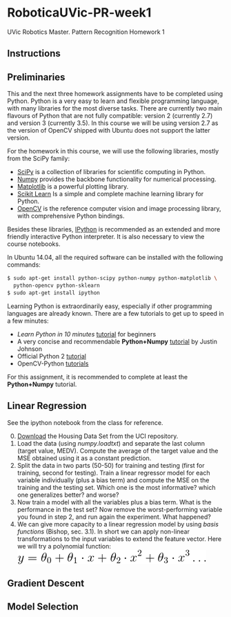 # RoboticaUVic-PR-week1
UVic Robotics Master. Pattern Recognition Homework 1

## Instructions



## Preliminaries

This and the next three homework assignments have to be completed
using Python. Python is a very easy to learn and flexible programming
language, with many libraries for the most diverse tasks. There are
currently two main flavours of Python that are not fully compatible:
version 2 (currently 2.7) and version 3 (currently 3.5). In this
course we will be using version 2.7 as the version of OpenCV shipped
with Ubuntu does not support the latter version.

For the homework in this course, we will use the following libraries, mostly from the SciPy family:
- [SciPy](http://www.scipy.org/) is a collection of libraries for scientific computing in Python.
- [Numpy](http://www.numpy.org/) provides the backbone functionality for numerical processing.
- [Matplotlib](http://matplotlib.org/) is a powerful plotting library.
- [Scikit Learn](http://scikit-learn.org/stable/) Is a simple and complete machine learning library for Python.
- [OpenCV](http://opencv.org/) is the reference computer vision and image processing library, with comprehensive Python bindings.

Besides these libraries, [IPython](http://ipython.org/) is recommended as an extended and more friendly interactive Python interpreter. It is also necessary to view the course notebooks.

In Ubuntu 14.04, all the required software can be installed with the following commands:

```bash
$ sudo apt-get install python-scipy python-numpy python-matplotlib \
  python-opencv python-sklearn
$ sudo apt-get install ipython
```

Learning Python is extraordinarily easy, especially if other
programming languages are already known. There are a few tutorials to
get up to speed in a few minutes:
- *Learn Python in 10 minutes* [tutorial](http://www.stavros.io/tutorials/python/) for beginners
- A very concise and recommendable **Python+Numpy** [tutorial](https://cs231n.github.io/python-numpy-tutorial/) by Justin Johnson
- Official Python 2 [tutorial](https://docs.python.org/2/tutorial/)
- OpenCV-Python [tutorials](https://opencv-python-tutroals.readthedocs.org/en/latest/py_tutorials/py_tutorials.html)

For this assignment, it is recommended to complete at least the **Python+Numpy** tutorial.

## Linear Regression 

See the ipython notebook from the class for reference.

0. [Download](http://archive.ics.uci.edu/ml/datasets/Housing) the Housing Data Set from the UCI repository.
1. Load the data (using *numpy.loadtxt*) and separate the last column (target value, MEDV). Compute the average of the target value and the MSE obtained using it as a constant prediction.
2. Split the data in two parts (50-50) for training and testing (first for training, second for testing). Train a linear regressor model for each variable individually (plus a bias term) and compute the MSE on the training and the testing set. Which one is the most informative? which one generalizes better? and worse?
3. Now train a model with all the variables plus a bias term. What is the performance in the test set? Now remove the worst-performing variable you found in step 2, and run again the experiment. What happened?
4. We can give more capacity to a linear regression model by using *basis functions* (Bishop, sec. 3.1). In short we can apply non-linear transformations to the input variables to extend the feature vector. Here we will try a polynomial function:
![Alt](img/poly.png)


## Gradient Descent



## Model Selection